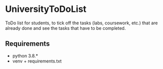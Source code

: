 # UniversityToDoList
ToDo list for students, to tick off the tasks (labs, coursework, etc.) that are already done and see the tasks that have to be completed.

## Requirements
- python 3.8.*
- venv + requirements.txt
